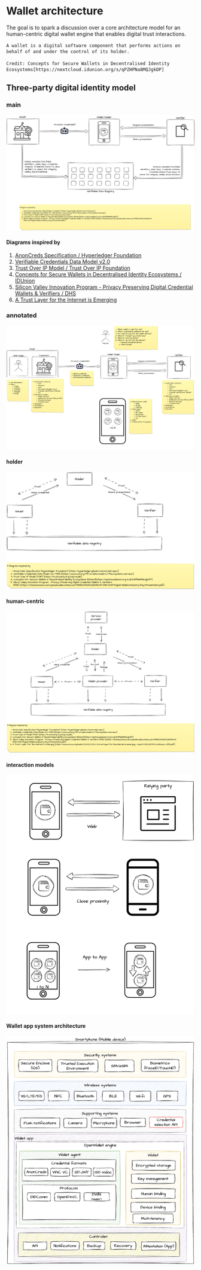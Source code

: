 # Wallet architecture
The goal is to spark a discussion over a core architecture model for an human-centric digital wallet engine that enables digital trust interactions.

```
A wallet is a digital software component that performs actions on behalf of and under the control of its holder. 

Credit: Concepts for Secure Wallets in Decentralised Identity Ecosystems[https://nextcloud.idunion.org/s/qPZHPNa8MQJgkDP]

```
## Three-party digital identity model

### main
![Three-party digital identity model](https://github.com/Entidad/architecture-sig/blob/main/docs/architecture/discussions/diagrams/drawio/screenshots/three-party-digital-identity-model_main.png)

#### Diagrams inspired by
1. [AnonCreds Specification / Hyperledger Foundation](https://hyperledger.github.io/anoncreds-spec)
2. [Verifiable Credentials Data Model v2.0](https://www.w3.org/TR/vc-data-model-2.0/#ecosystem-overview)
3. [Trust Over IP Model /  Trust Over IP Foundation](https://trustoverip.org/toip-model)
4. [Concepts for Secure Wallets in Decentralised Identity Ecosystems / IDUnion](https://nextcloud.idunion.org/s/qPZHPNa8MQJgkDP)
5. [Silicon Valley Innovation Program - Privacy Preserving Digital Credential Wallets & Verifiers / DHS](https://s3.amazonaws.com/uploads.webconnex.com/39818%2F1692286391245-DHS+SVIP+Digital+Wallets+Industry+Day+Presentation.pdf)
6. [A Trust Layer for the Internet is Emerging](https://www.cira.ca/uploads/2023/12/2023_A-trust-layer-for-the-internet-is-emerging_-report-%E2%80%93-Continuum_CIRA.pdf)

### annotated
![Three-party digital identity model - annotated](https://github.com/Entidad/architecture-sig/blob/main/docs/architecture/discussions/diagrams/drawio/screenshots/three-party-digital-identity-model_annotated.png)

#### holder
![Wallet holder](https://github.com/Entidad/architecture-sig/blob/main/docs/architecture/discussions/diagrams/drawio/screenshots/three-party-digital-identity-model_holder.png)

#### human-centric
![Wallet provider role](https://github.com/Entidad/architecture-sig/blob/main/docs/architecture/discussions/diagrams/drawio/screenshots/three-party-digital-identity-model_walletprovider.png)

#### interaction models
![Wallet interaction modes](https://github.com/Entidad/architecture-sig/blob/main/docs/architecture/discussions/diagrams/drawio/screenshots/wallet-interaction-modes.png)

#### Wallet app system architecture
![OpenWallet system architecture](https://github.com/Entidad/architecture-sig/blob/main/docs/architecture/discussions/diagrams/drawio/screenshots/wallet-app-system-architecture.png)
